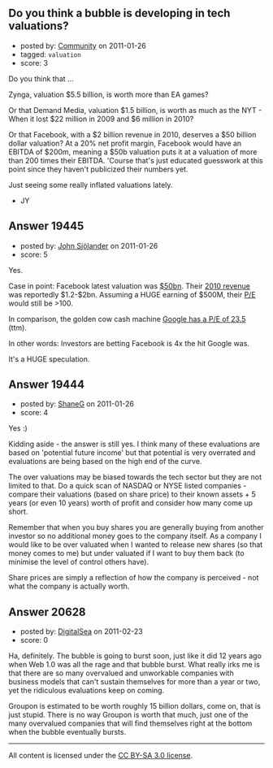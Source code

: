 ## Do you think a bubble is developing in tech valuations?

- posted by: [Community](https://stackexchange.com/users/-1/-1-community) on 2011-01-26
- tagged: `valuation`
- score: 3

Do you think that ...

Zynga, valuation $5.5 billion, is worth more than EA games?

Or that Demand Media, valuation $1.5 billion, is worth as much as the NYT - When it lost $22 million in 2009 and $6 million in 2010?

Or that Facebook, with a $2 billion revenue in 2010, deserves a $50 billion dollar valuation? At a 20% net profit margin, Facebook would have an EBITDA of $200m, meaning a $50b valuation puts it at a valuation of more than 200 times their EBITDA. 'Course that's just educated guesswork at this point since they haven't publicized their numbers yet.

Just seeing some really inflated valuations lately.

- JY


## Answer 19445

- posted by: [John Sjölander](https://stackexchange.com/users/-1/5866-john-sj-lander) on 2011-01-26
- score: 5

<p>Yes.</p>

<p>Case in point: Facebook latest valuation was <a href="http://www.ft.com/cms/s/0/e0dad322-173c-11e0-badd-00144feabdc0.html" rel="nofollow">$50bn</a>. Their <a href="http://techcrunch.com/2010/03/03/facebook-revenue-2010/" rel="nofollow">2010 revenue</a> was reportedly $1.2-$2bn. Assuming a HUGE earning of $500M, their <a href="http://sv.wikipedia.org/wiki/P/E" rel="nofollow">P/E</a> would still be >100.</p>

<p>In comparison, the golden cow cash machine <a href="http://finance.yahoo.com/q?s=GOOG" rel="nofollow">Google has a P/E of 23.5</a> (ttm).</p>

<p>In other words: Investors are betting Facebook is 4x the hit Google was.</p>

<p>It's a HUGE speculation.</p>



## Answer 19444

- posted by: [ShaneG](https://stackexchange.com/users/-1/3074-shaneg) on 2011-01-26
- score: 4

Yes :)

Kidding aside - the answer is still yes. I think many of these evaluations are based on 'potential future income' but that potential is very overrated and evaluations are being based on the high end of the curve.

The over valuations may be biased towards the tech sector but they are not limited to that. Do a quick scan of NASDAQ or NYSE listed companies - compare their valuations (based on share price) to their known assets + 5 years (or even 10 years) worth of profit and consider how many come up short.

Remember that when you buy shares you are generally buying from another investor so no additional money goes to the company itself. As a company I would like to be over valuated when I wanted to release new shares (so that money comes to me) but under valuated if I want to buy them back (to minimise the level of control others have).

Share prices are simply a reflection of how the company is perceived - not what the company is actually worth.


## Answer 20628

- posted by: [DigitalSea](https://stackexchange.com/users/-1/7816-digitalsea) on 2011-02-23
- score: 0

Ha, definitely. The bubble is going to burst soon, just like it did 12 years ago when Web 1.0 was all the rage and that bubble burst. What really irks me is that there are so many overvalued and unworkable companies with business models that can't sustain themselves for more than a year or two, yet the ridiculous evaluations keep on coming.

Groupon is estimated to be worth roughly 15 billion dollars, come on, that is just stupid. There is no way Groupon is worth that much, just one of the many overvalued companies that will find themselves right at the bottom when the bubble eventually bursts.



---

All content is licensed under the [CC BY-SA 3.0 license](https://creativecommons.org/licenses/by-sa/3.0/).
